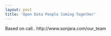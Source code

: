 ```yaml
---
layout: post
title: 'Open Data People Coming Together'
---
```

<p>Based on call..&nbsp;http://www.sonjara.com/our_team</p>